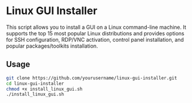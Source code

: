 # Linux GUI Installer

This script allows you to install a GUI on a Linux command-line machine. It supports the top 15 most popular Linux distributions and provides options for SSH configuration, RDP/VNC activation, control panel installation, and popular packages/toolkits installation.

## Usage
 
   ```bash
   git clone https://github.com/yourusername/linux-gui-installer.git
   cd linux-gui-installer
   chmod +x install_linux_gui.sh
   ./install_linux_gui.sh
